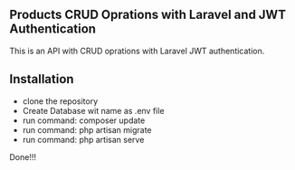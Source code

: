 ## Products CRUD Oprations with Laravel and JWT Authentication

This is an API with CRUD oprations with Laravel JWT authentication.


## Installation

- clone the repository
- Create Database wit name as .env file
- run command: composer update
- run command: php artisan migrate
- run command: php artisan serve

Done!!!


